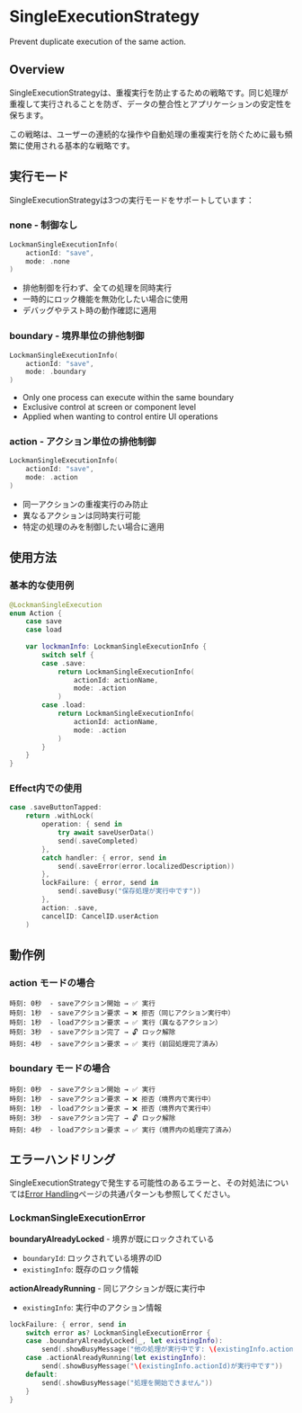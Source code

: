 # SingleExecutionStrategy

Prevent duplicate execution of the same action.

## Overview

SingleExecutionStrategyは、重複実行を防止するための戦略です。同じ処理が重複して実行されることを防ぎ、データの整合性とアプリケーションの安定性を保ちます。

この戦略は、ユーザーの連続的な操作や自動処理の重複実行を防ぐために最も頻繁に使用される基本的な戦略です。

## 実行モード

SingleExecutionStrategyは3つの実行モードをサポートしています：

### none - 制御なし

```swift
LockmanSingleExecutionInfo(
    actionId: "save",
    mode: .none
)
```

- 排他制御を行わず、全ての処理を同時実行
- 一時的にロック機能を無効化したい場合に使用
- デバッグやテスト時の動作確認に適用

### boundary - 境界単位の排他制御

```swift
LockmanSingleExecutionInfo(
    actionId: "save", 
    mode: .boundary
)
```

- Only one process can execute within the same boundary
- Exclusive control at screen or component level
- Applied when wanting to control entire UI operations

### action - アクション単位の排他制御

```swift
LockmanSingleExecutionInfo(
    actionId: "save",
    mode: .action  
)
```

- 同一アクションの重複実行のみ防止
- 異なるアクションは同時実行可能
- 特定の処理のみを制御したい場合に適用

## 使用方法

### 基本的な使用例

```swift
@LockmanSingleExecution
enum Action {
    case save
    case load
    
    var lockmanInfo: LockmanSingleExecutionInfo {
        switch self {
        case .save:
            return LockmanSingleExecutionInfo(
                actionId: actionName,
                mode: .action
            )
        case .load:
            return LockmanSingleExecutionInfo(
                actionId: actionName,
                mode: .action
            )
        }
    }
}
```

### Effect内での使用

```swift
case .saveButtonTapped:
    return .withLock(
        operation: { send in
            try await saveUserData()
            send(.saveCompleted)
        },
        catch handler: { error, send in
            send(.saveError(error.localizedDescription))
        },
        lockFailure: { error, send in
            send(.saveBusy("保存処理が実行中です"))
        },
        action: .save,
        cancelID: CancelID.userAction
    )
```

## 動作例

### action モードの場合

```
時刻: 0秒  - saveアクション開始 → ✅ 実行
時刻: 1秒  - saveアクション要求 → ❌ 拒否（同じアクション実行中）
時刻: 1秒  - loadアクション要求 → ✅ 実行（異なるアクション）
時刻: 3秒  - saveアクション完了 → 🔓 ロック解除
時刻: 4秒  - saveアクション要求 → ✅ 実行（前回処理完了済み）
```

### boundary モードの場合

```
時刻: 0秒  - saveアクション開始 → ✅ 実行
時刻: 1秒  - saveアクション要求 → ❌ 拒否（境界内で実行中）
時刻: 1秒  - loadアクション要求 → ❌ 拒否（境界内で実行中）
時刻: 3秒  - saveアクション完了 → 🔓 ロック解除
時刻: 4秒  - loadアクション要求 → ✅ 実行（境界内の処理完了済み）
```

## エラーハンドリング

SingleExecutionStrategyで発生する可能性のあるエラーと、その対処法については[Error Handling](<doc:ErrorHandling>)ページの共通パターンも参照してください。

### LockmanSingleExecutionError

**boundaryAlreadyLocked** - 境界が既にロックされている
- `boundaryId`: ロックされている境界のID
- `existingInfo`: 既存のロック情報

**actionAlreadyRunning** - 同じアクションが既に実行中  
- `existingInfo`: 実行中のアクション情報

```swift
lockFailure: { error, send in
    switch error as? LockmanSingleExecutionError {
    case .boundaryAlreadyLocked(_, let existingInfo):
        send(.showBusyMessage("他の処理が実行中です: \(existingInfo.actionId)"))
    case .actionAlreadyRunning(let existingInfo):
        send(.showBusyMessage("\(existingInfo.actionId)が実行中です"))
    default:
        send(.showBusyMessage("処理を開始できません"))
    }
}
```

